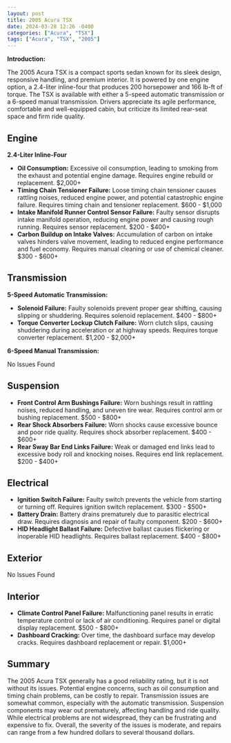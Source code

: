 ```yaml
---
layout: post
title: 2005 Acura TSX
date: 2024-03-28 12:26 -0400
categories: ["Acura", "TSX"]
tags: ["Acura", "TSX", "2005"]
---
```

**Introduction:**

The 2005 Acura TSX is a compact sports sedan known for its sleek design, responsive handling, and premium interior. It is powered by one engine option, a 2.4-liter inline-four that produces 200 horsepower and 166 lb-ft of torque. The TSX is available with either a 5-speed automatic transmission or a 6-speed manual transmission. Drivers appreciate its agile performance, comfortable and well-equipped cabin, but criticize its limited rear-seat space and firm ride quality.

## **Engine**

**2.4-Liter Inline-Four**

- **Oil Consumption:** Excessive oil consumption, leading to smoking from the exhaust and potential engine damage. Requires engine rebuild or replacement. $2,000+
- **Timing Chain Tensioner Failure:** Loose timing chain tensioner causes rattling noises, reduced engine power, and potential catastrophic engine failure. Requires timing chain and tensioner replacement. $600 - $1,000
- **Intake Manifold Runner Control Sensor Failure:** Faulty sensor disrupts intake manifold operation, reducing engine power and causing rough running. Requires sensor replacement. $200 - $400+
- **Carbon Buildup on Intake Valves:** Accumulation of carbon on intake valves hinders valve movement, leading to reduced engine performance and fuel economy. Requires manual cleaning or use of chemical cleaner. $300 - $600+

## **Transmission**

**5-Speed Automatic Transmission:**

- **Solenoid Failure:** Faulty solenoids prevent proper gear shifting, causing slipping or shuddering. Requires solenoid replacement. $400 - $800+
- **Torque Converter Lockup Clutch Failure:** Worn clutch slips, causing shuddering during acceleration or at highway speeds. Requires torque converter replacement. $1,200 - $2,000+

**6-Speed Manual Transmission:**

No Issues Found

## **Suspension**

- **Front Control Arm Bushings Failure:** Worn bushings result in rattling noises, reduced handling, and uneven tire wear. Requires control arm or bushing replacement. $500 - $800+
- **Rear Shock Absorbers Failure:** Worn shocks cause excessive bounce and poor ride quality. Requires shock absorber replacement. $400 - $600+
- **Rear Sway Bar End Links Failure:** Weak or damaged end links lead to excessive body roll and knocking noises. Requires end link replacement. $200 - $400+

## **Electrical**

- **Ignition Switch Failure:** Faulty switch prevents the vehicle from starting or turning off. Requires ignition switch replacement. $300 - $500+
- **Battery Drain:** Battery drains prematurely due to parasitic electrical draw. Requires diagnosis and repair of faulty component. $200 - $600+
- **HID Headlight Ballast Failure:** Defective ballast causes flickering or inoperable HID headlights. Requires ballast replacement. $400 - $800+

## **Exterior**

No Issues Found

## **Interior**

- **Climate Control Panel Failure:** Malfunctioning panel results in erratic temperature control or lack of air conditioning. Requires panel or digital display replacement. $500 - $800+
- **Dashboard Cracking:** Over time, the dashboard surface may develop cracks. Requires dashboard replacement or repair. $1,000+

## **Summary**

The 2005 Acura TSX generally has a good reliability rating, but it is not without its issues. Potential engine concerns, such as oil consumption and timing chain problems, can be costly to repair. Transmission issues are somewhat common, especially with the automatic transmission. Suspension components may wear out prematurely, affecting handling and ride quality. While electrical problems are not widespread, they can be frustrating and expensive to fix. Overall, the severity of the issues is moderate, and repairs can range from a few hundred dollars to several thousand dollars.
